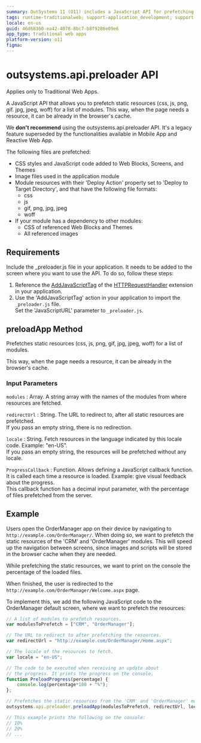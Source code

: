 ```yaml
---
summary: OutSystems 11 (O11) includes a JavaScript API for prefetching static resources in Traditional Web Apps, though its use is discouraged.
tags: runtime-traditionalweb; support-application_development; support-Front_end_Development; support-webapps
locale: en-us
guid: 46d68360-ea42-4078-8bc7-b8f9286e09e6
app_type: traditional web apps
platform-version: o11
figma:
---
```


# outsystems.api.preloader API

<div class="info" markdown="1">

Applies only to Traditional Web Apps.

</div>

A JavaScript API that allows you to prefetch static resources (css, js, png, gif. jpg, jpeg, woff) for a list of modules. This way, when the page needs a resource, it can be already in the browser's cache.

<div class="info" markdown="1">

We **don't recommend** using the outsystems.api.preloader API. It's a legacy feature superseded by the functionalities available in Mobile App and Reactive Web App.

</div>

The following files are prefetched:

* CSS styles and JavaScript code added to Web Blocks, Screens, and Themes
* Image files used in the application module
* Module resources with their 'Deploy Action' property set to 'Deploy to Target Directory', and that have the following file formats: 
    * css 
    * js    
    * gif, png, jpg, jpeg 
    * woff 
* If your module has a dependency to other modules: 
    * CSS of referenced Web Blocks and Themes
    * All referenced images

## Requirements

Include the _preloader.js file in your application. It needs to be added to the screen where you want to use the API. To do so, follow these steps:

1. Reference the [AddJavaScriptTag](<auto/httprequesthandler-api.final.md#AddJavaScriptTag>) of the [HTTPRequestHandler](<auto/httprequesthandler-api.final.md>) extension in your application. 
1. Use the 'AddJavaScriptTag' action in your application to import the `_preloader.js` file.   
Set the 'JavaScriptURL' parameter to `_preloader.js`.

## preloadApp Method

Prefetches static resources (css, js, png, gif, jpg, jpeg, woff) for a list of modules.

This way, when the page needs a resource, it can be already in the browser's cache.

### Input Parameters

`modules`
:   Array. A string array with the names of the modules from where resources are fetched.

`redirectUrl`
:   String. The URL to redirect to, after all static resources are prefetched.  
    If you pass an empty string, there is no redirection.

`locale`
:   String. Fetch resources in the language indicated by this locale code. Example: "en-US".  
    If you pass an empty string, the resources will be prefetched without any locale.

`ProgressCallback`
:   Function. Allows defining a JavaScript callback function. It is called each time a resource is loaded. Example: give visual feedback about the progress.  
    This callback function has a decimal input parameter, with the percentage of files prefetched from the server.

## Example

Users open the OrderManager app on their device by navigating to `http://example.com/OrderManager/`. When doing so, we want to prefetch the static resources of the 'CRM' and 'OrderManager' modules. This will speed up the navigation between screens, since images and scripts will be stored in the browser cache when they are needed.

While prefetching the static resources, we want to print on the console the percentage of the loaded files.

When finished, the user is redirected to the `http://example.com/OrderManager/Welcome.aspx` page.

To implement this, we add the following JavaScript code to the OrderManager default screen, where we want to prefetch the resources:

```javascript
// A list of modules to prefetch resources.
var modulesToPrefetch = ["CRM", "OrderManager"];

// The URL to redirect to after prefetching the resources.
var redirectUrl = "http://example.com/OrderManager/Home.aspx";

// The locale of the resources to fetch.
var locale = "en-US";

// The code to be executed when receiving an update about
// the progress. It prints the progress on the console.
function PreloadProgress(percentage) {
    console.log(percentage*100 + "%");
};

// Prefetches the static resources from the 'CRM' and 'OrderManager' modules.
outsystems.api.preloader.preloadApp(modulesToPrefetch, redirectUrl, locale, PreloadProgress);

// This example prints the following on the console:
// 10%
// 20%
// ...
```
